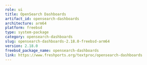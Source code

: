 ```yaml
---
role: ui
title: OpenSearch Dashboards
artifact_id: opensearch-dashboards
architecture: arm64
platform: freebsd
type: system-package
category: opensearch-dashboards
slug: opensearch-dashboards-2.18.0-freebsd-arm64
version: 2.18.0
freebsd_package_name: opensearch-dashboards
link: https://www.freshports.org/textproc/opensearch-dashboards
---
```

